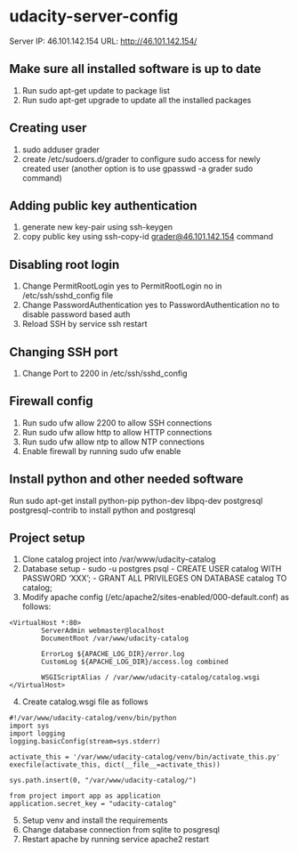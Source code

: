 # udacity-server-config

Server IP: 46.101.142.154 
URL: http://46.101.142.154/

## Make sure all installed software is up to date
1. Run sudo apt-get update to package list
2. Run sudo apt-get upgrade to update all the installed packages 

## Creating user
1. sudo adduser grader
2. create /etc/sudoers.d/grader to configure sudo access for newly created user (another option is to use gpasswd -a grader sudo command)

## Adding public key authentication 
1. generate new key-pair using ssh-keygen
2. copy public key using ssh-copy-id grader@46.101.142.154 command

## Disabling root login
1. Change PermitRootLogin yes to PermitRootLogin no in /etc/ssh/sshd_config file
2. Change PasswordAuthentication yes to PasswordAuthentication no to disable password based auth
3. Reload SSH by service ssh restart

## Changing SSH port
1. Change Port to 2200 in /etc/ssh/sshd_config

## Firewall config
1. Run sudo ufw allow 2200 to allow SSH connections
2. Run sudo ufw allow http to allow HTTP connections
3. Run sudo ufw allow ntp to allow NTP connections
4. Enable firewall by running sudo ufw enable

## Install python and other needed software
Run sudo apt-get install python-pip python-dev libpq-dev postgresql postgresql-contrib to install python and postgresql

## Project setup 
1. Clone catalog project into /var/www/udacity-catalog
2. Database setup
        - sudo -u postgres psql
        - CREATE USER catalog WITH PASSWORD ‘XXX’; 
        - GRANT ALL PRIVILEGES ON DATABASE catalog TO catalog;
3. Modify apache config (/etc/apache2/sites-enabled/000-default.conf) as follows:
```
<VirtualHost *:80>
        ServerAdmin webmaster@localhost
        DocumentRoot /var/www/udacity-catalog

        ErrorLog ${APACHE_LOG_DIR}/error.log
        CustomLog ${APACHE_LOG_DIR}/access.log combined

        WSGIScriptAlias / /var/www/udacity-catalog/catalog.wsgi
</VirtualHost>
```

4. Create catalog.wsgi file as follows
```
#!/var/www/udacity-catalog/venv/bin/python
import sys
import logging
logging.basicConfig(stream=sys.stderr)

activate_this = '/var/www/udacity-catalog/venv/bin/activate_this.py'
execfile(activate_this, dict(__file__=activate_this))

sys.path.insert(0, "/var/www/udacity-catalog/")

from project import app as application
application.secret_key = "udacity-catalog"
```


5. Setup venv and install the requirements  
6. Change database connection from sqlite to posgresql
7. Restart apache by running service apache2 restart
